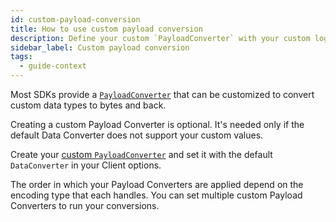 ```yaml
---
id: custom-payload-conversion
title: How to use custom payload conversion
description: Define your custom `PayloadConverter` with your custom logic and set the `DefaultDataConverter` with your custom `PayloadConverter` in your Client options.
sidebar_label: Custom payload conversion
tags:
  - guide-context
---
```


Most SDKs provide a [`PayloadConverter`](/concepts/what-is-a-payload-converter) that can be customized to convert custom data types to bytes and back.

Creating a custom Payload Converter is optional.
It's needed only if the default Data Converter does not support your custom values.

Create your [custom `PayloadConverter`](/concepts/what-is-a-payload-converter#custom-payload-conversion) and set it with the default `DataConverter` in your Client options.

The order in which your Payload Converters are applied depend on the encoding type that each handles.
You can set multiple custom Payload Converters to run your conversions.
